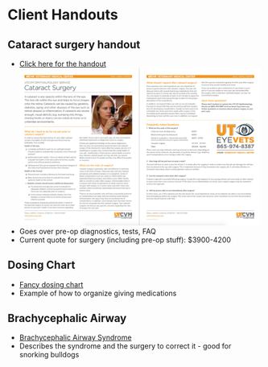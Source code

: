 # Client Handouts

## Cataract surgery handout
- [Click here for the handout](https://www.dropbox.com/s/z4wal0uxdkjussh/cataract-surgery.pdf?dl=0) 
![cataract handout thumbnail](./images/cataract-handout-thumbnail.jpg)
-   Goes over pre-op diagnostics, tests, FAQ
-   Current quote for surgery (including pre-op stuff): $3900-4200

## Dosing Chart
-   [Fancy dosing chart](https://www.dropbox.com/s/9ugetnegjloggz1/ophtho-drug-dosing-handout.pdf?dl=0)
- Example of how to organize giving medications

## Brachycephalic Airway
-   [Brachycephalic Airway Syndrome](https://www.dropbox.com/s/f1txjn5tpmtuoua/brachycephalic-airway-syndrome.pdf?dl=0)
- Describes the syndrome and the surgery to correct it - good for snorking bulldogs